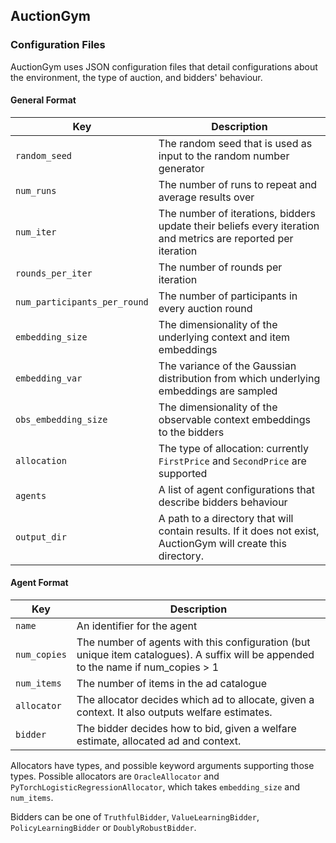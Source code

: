 ## AuctionGym

### Configuration Files

AuctionGym uses JSON configuration files that detail configurations about the environment, the type of auction, and bidders' behaviour.

#### General Format

| Key  | Description |
| ------------- | ------------- |
| `random_seed` | The random seed that is used as input to the random number generator  |
| `num_runs` | The number of runs to repeat and average results over  |
| `num_iter` | The number of iterations, bidders update their beliefs every iteration and metrics are reported per iteration  |
| `rounds_per_iter` | The number of rounds per iteration |
| `num_participants_per_round` | The number of participants in every auction round |
| `embedding_size` | The dimensionality of the underlying context and item embeddings |
| `embedding_var` | The variance of the Gaussian distribution from which underlying embeddings are sampled  |
| `obs_embedding_size` | The dimensionality of the observable context embeddings to the bidders  |
| `allocation` | The type of allocation: currently `FirstPrice` and `SecondPrice` are supported  |
| `agents` | A list of agent configurations that describe bidders behaviour |
| `output_dir` | A path to a directory that will contain results. If it does not exist, AuctionGym will create this directory.  |


#### Agent Format

| Key  | Description |
| ------------- | ------------- |
| `name` | An identifier for the agent  |
| `num_copies` | The number of agents with this configuration (but unique item catalogues). A suffix will be appended to the name if num_copies > 1 |
| `num_items` | The number of items in the ad catalogue |
| `allocator` | The allocator decides which ad to allocate, given a context. It also outputs welfare estimates. |
| `bidder` | The bidder decides how to bid, given a welfare estimate, allocated ad and context.  |


Allocators have types, and possible keyword arguments supporting those types. Possible allocators are `OracleAllocator` and                                    `PyTorchLogisticRegressionAllocator`, which takes `embedding_size` and `num_items`.

Bidders can be one of `TruthfulBidder`, `ValueLearningBidder`, `PolicyLearningBidder` or `DoublyRobustBidder`.
